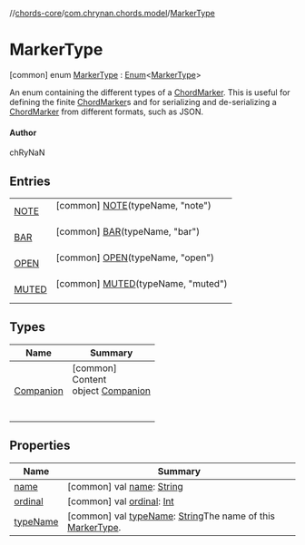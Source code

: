 //[chords-core](../../../index.md)/[com.chrynan.chords.model](../index.md)/[MarkerType](index.md)



# MarkerType  
 [common] enum [MarkerType](index.md) : [Enum](https://kotlinlang.org/api/latest/jvm/stdlib/kotlin/-enum/index.html)<[MarkerType](index.md)> 

An enum containing the different types of a [ChordMarker](../-chord-marker/index.md). This is useful for defining the finite [ChordMarker](../-chord-marker/index.md)s and for serializing and de-serializing a [ChordMarker](../-chord-marker/index.md) from different formats, such as JSON.



#### Author  


chRyNaN

   


## Entries  
  
| | |
|---|---|
| <a name="com.chrynan.chords.model/MarkerType.NOTE///PointingToDeclaration/"></a>[NOTE](-n-o-t-e/index.md)| <a name="com.chrynan.chords.model/MarkerType.NOTE///PointingToDeclaration/"></a> [common] [NOTE](-n-o-t-e/index.md)(typeName, "note")  <br>   <br>|
| <a name="com.chrynan.chords.model/MarkerType.BAR///PointingToDeclaration/"></a>[BAR](-b-a-r/index.md)| <a name="com.chrynan.chords.model/MarkerType.BAR///PointingToDeclaration/"></a> [common] [BAR](-b-a-r/index.md)(typeName, "bar")  <br>   <br>|
| <a name="com.chrynan.chords.model/MarkerType.OPEN///PointingToDeclaration/"></a>[OPEN](-o-p-e-n/index.md)| <a name="com.chrynan.chords.model/MarkerType.OPEN///PointingToDeclaration/"></a> [common] [OPEN](-o-p-e-n/index.md)(typeName, "open")  <br>   <br>|
| <a name="com.chrynan.chords.model/MarkerType.MUTED///PointingToDeclaration/"></a>[MUTED](-m-u-t-e-d/index.md)| <a name="com.chrynan.chords.model/MarkerType.MUTED///PointingToDeclaration/"></a> [common] [MUTED](-m-u-t-e-d/index.md)(typeName, "muted")  <br>   <br>|


## Types  
  
|  Name |  Summary | 
|---|---|
| <a name="com.chrynan.chords.model/MarkerType.Companion///PointingToDeclaration/"></a>[Companion](-companion/index.md)| <a name="com.chrynan.chords.model/MarkerType.Companion///PointingToDeclaration/"></a>[common]  <br>Content  <br>object [Companion](-companion/index.md)  <br><br><br>|


## Properties  
  
|  Name |  Summary | 
|---|---|
| <a name="com.chrynan.chords.model/MarkerType/name/#/PointingToDeclaration/"></a>[name](index.md#%5Bcom.chrynan.chords.model%2FMarkerType%2Fname%2F%23%2FPointingToDeclaration%2F%5D%2FProperties%2F2144227643)| <a name="com.chrynan.chords.model/MarkerType/name/#/PointingToDeclaration/"></a> [common] val [name](index.md#%5Bcom.chrynan.chords.model%2FMarkerType%2Fname%2F%23%2FPointingToDeclaration%2F%5D%2FProperties%2F2144227643): [String](https://kotlinlang.org/api/latest/jvm/stdlib/kotlin/-string/index.html)   <br>|
| <a name="com.chrynan.chords.model/MarkerType/ordinal/#/PointingToDeclaration/"></a>[ordinal](index.md#%5Bcom.chrynan.chords.model%2FMarkerType%2Fordinal%2F%23%2FPointingToDeclaration%2F%5D%2FProperties%2F2144227643)| <a name="com.chrynan.chords.model/MarkerType/ordinal/#/PointingToDeclaration/"></a> [common] val [ordinal](index.md#%5Bcom.chrynan.chords.model%2FMarkerType%2Fordinal%2F%23%2FPointingToDeclaration%2F%5D%2FProperties%2F2144227643): [Int](https://kotlinlang.org/api/latest/jvm/stdlib/kotlin/-int/index.html)   <br>|
| <a name="com.chrynan.chords.model/MarkerType/typeName/#/PointingToDeclaration/"></a>[typeName](type-name.md)| <a name="com.chrynan.chords.model/MarkerType/typeName/#/PointingToDeclaration/"></a> [common] val [typeName](type-name.md): [String](https://kotlinlang.org/api/latest/jvm/stdlib/kotlin/-string/index.html)The name of this [MarkerType](index.md).   <br>|

